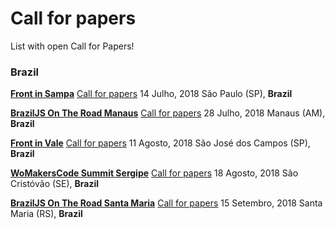 # Call for papers

List with open Call for Papers!

### Brazil

[**Front in Sampa**](https://www.frontinsampa.com.br/)
[Call for papers](https://www.papercall.io/frontinsampa2018)
14 Julho, 2018
São Paulo (SP), **Brazil**

[**BrazilJS On The Road Manaus**](https://braziljs.org/eventos/braziljs-on-the-road-manaus/)
[Call for papers](https://docs.google.com/forms/d/e/1FAIpQLScI7xxd2QX5JwXmzL9ZUGAB3BH9iCJwz1d-ckcX_5H0KsK6Ug/viewform)
28 Julho, 2018
Manaus (AM), **Brazil**

[**Front in Vale**](http://www.frontinvale.com.br)
[Call for papers](https://frontinvale.typeform.com/to/EcAYVU)
11 Agosto, 2018
São José dos Campos (SP), **Brazil**

[**WoMakersCode Summit Sergipe**](http://womakerscode.org/womakerscode-summit-sergipe/)
[Call for papers](http://womakerscode.org/submeta-sua-palestra/)
18 Agosto, 2018
São Cristóvão (SE), **Brazil**

[**BrazilJS On The Road Santa Maria**](https://braziljs.org/eventos/braziljs-on-the-road-santa-maria/)
[Call for papers](https://docs.google.com/forms/d/e/1FAIpQLScrpj_s6P70vC0IsLLfSuy8Q4cMRc5FREiUQ4DvMrmIdYXbJA/viewform)
15 Setembro, 2018
Santa Maria (RS), **Brazil**
